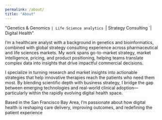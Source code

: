 ```yaml
---
permalink: /about/
title: "About"
---
```


"Genetics & Genomics `| Life Science analytics `| Strategy Consulting `| Digital Health"

I’m a healthcare analyst with a background in genetics and bioinformatics, combined with global strategy consulting experience across pharmaceutical and life sciences markets. My work spans go-to-market strategy, market intelligence, pricing, and product positioning, helping teams translate complex data into insights that drive impactful commercial decisions.

I specialize in turning research and market insights into actionable strategies that help innovative therapies reach the patients who need them most. By blending scientific depth with business strategy, I bridge the gap between emerging technologies and real-world clinical adoption—particularly within the rapidly evolving digital health space.

Based in the San Francisco Bay Area, I’m passionate about how digital health is reshaping care delivery, improving outcomes, and redefining the patient experience
